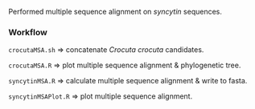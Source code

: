 Performed multiple sequence alignment on _syncytin_ sequences.

### Workflow

`crocutaMSA.sh` => concatenate _Crocuta crocuta_ candidates.

`crocutaMSA.R` => plot multiple sequence alignment & phylogenetic tree.

`syncytinMSA.R` => calculate multiple sequence alignment & write to fasta.

`syncytinMSAPlot.R` => plot multiple sequence alignment.
